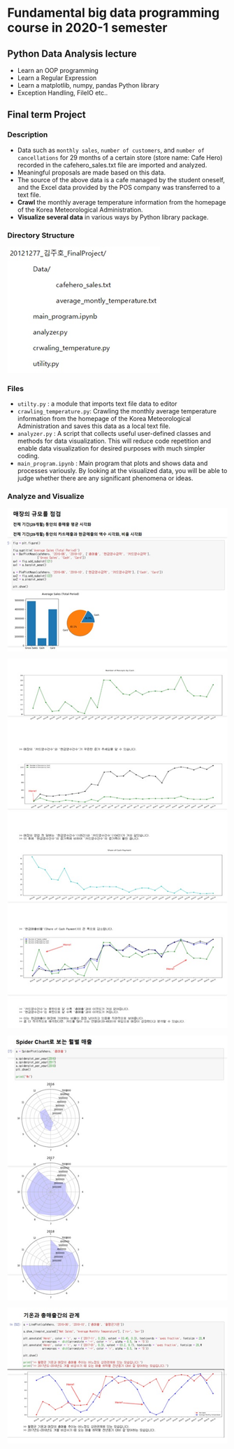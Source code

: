 # Fundamental big data programming  course in 2020-1 semester

## Python Data Analysis lecture

- Learn an OOP programming
- Learn a Regular Expression
- Learn a matplotlib, numpy, pandas Python library
- Exception Handling, FileIO etc..



## Final term Project

### Description

- Data such as `monthly sales`, `number of customers`, and `number of cancellations` for 29 months of a certain store (store name: Cafe Hero) recorded in the cafehero_sales.txt file are imported and analyzed. 
- Meaningful proposals are made based on this data. 
- The source of the above data is a cafe managed by the student oneself, and the Excel data provided by the POS company was transferred to a text file.
- **Crawl** the monthly average temperature information from the homepage of the Korea Meteorological Administration.
- **Visualize several data** in various ways by Python library package.



### Directory Structure

![img1](./imgs/img1.jpg)



### Files

- `utilty.py` : a module that imports text file data to editor
- `crawling_temperature.py`: Crawling the monthly average temperature information from the homepage of the Korea Meteorological Administration and saves this data as a local text file.
-  `analyzer.py` : A script that collects useful user-defined classes and methods for data visualization. This will reduce code repetition and enable data visualization for desired purposes with much simpler coding.
-  `main_program.ipynb` : Main program that plots and shows data and processes variously. By looking at the visualized data, you will be able to judge whether there are any significant phenomena or ideas.



### Analyze and Visualize

![img2](./imgs/img2.jpg)

![img3](./imgs/img3.jpg)

![img4](./imgs/img4.jpg)

![img5](./imgs/img5.jpg)

